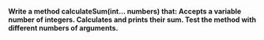 **Write a method calculateSum(int... numbers) that:
Accepts a variable number of integers.
Calculates and prints their sum.
Test the method with different numbers of arguments.**
